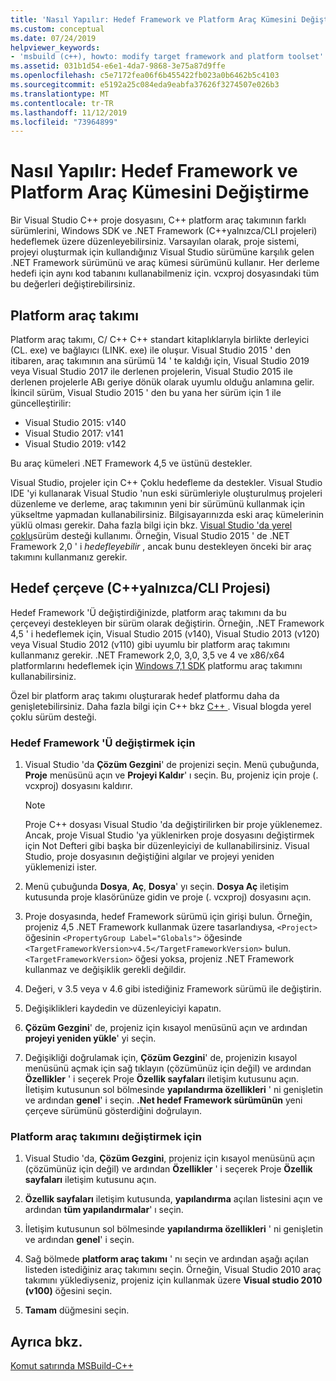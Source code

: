 ```yaml
---
title: 'Nasıl Yapılır: Hedef Framework ve Platform Araç Kümesini Değiştirme'
ms.custom: conceptual
ms.date: 07/24/2019
helpviewer_keywords:
- 'msbuild (c++), howto: modify target framework and platform toolset'
ms.assetid: 031b1d54-e6e1-4da7-9868-3e75a87d9ffe
ms.openlocfilehash: c5e7172fea06f6b455422fb023a0b6462b5c4103
ms.sourcegitcommit: e5192a25c084eda9eabfa37626f3274507e026b3
ms.translationtype: MT
ms.contentlocale: tr-TR
ms.lasthandoff: 11/12/2019
ms.locfileid: "73964899"
---
```

# <a name="how-to-modify-the-target-framework-and-platform-toolset"></a>Nasıl Yapılır: Hedef Framework ve Platform Araç Kümesini Değiştirme

Bir Visual Studio C++ proje dosyasını, C++ platform araç takımının farklı sürümlerini, Windows SDK ve .NET Framework (C++yalnızca/CLI projeleri) hedeflemek üzere düzenleyebilirsiniz. Varsayılan olarak, proje sistemi, projeyi oluşturmak için kullandığınız Visual Studio sürümüne karşılık gelen .NET Framework sürümünü ve araç kümesi sürümünü kullanır. Her derleme hedefi için aynı kod tabanını kullanabilmeniz için. vcxproj dosyasındaki tüm bu değerleri değiştirebilirsiniz.

## <a name="platform-toolset"></a>Platform araç takımı

Platform araç takımı, C/ C++ C++ standart kitaplıklarıyla birlikte derleyici (CL. exe) ve bağlayıcı (LINK. exe) ile oluşur. Visual Studio 2015 ' den itibaren, araç takımının ana sürümü 14 ' te kaldığı için, Visual Studio 2019 veya Visual Studio 2017 ile derlenen projelerin, Visual Studio 2015 ile derlenen projelerle ABı geriye dönük olarak uyumlu olduğu anlamına gelir. İkincil sürüm, Visual Studio 2015 ' den bu yana her sürüm için 1 ile güncelleştirilir:

- Visual Studio 2015: v140
- Visual Studio 2017: v141
- Visual Studio 2019: v142

Bu araç kümeleri .NET Framework 4,5 ve üstünü destekler.

Visual Studio, projeler için C++ Çoklu hedefleme da destekler. Visual Studio IDE 'yi kullanarak Visual Studio 'nun eski sürümleriyle oluşturulmuş projeleri düzenleme ve derleme, araç takımının yeni bir sürümünü kullanmak için yükseltme yapmadan kullanabilirsiniz. Bilgisayarınızda eski araç kümelerinin yüklü olması gerekir. Daha fazla bilgi için bkz. [Visual Studio 'da yerel çoklu](../porting/use-native-multi-targeting.md)sürüm desteği kullanımı. Örneğin, Visual Studio 2015 ' de .NET Framework 2,0 ' i *hedefleyebilir* , ancak bunu destekleyen önceki bir araç takımını kullanmanız gerekir.

## <a name="target-framework-ccli-project-only"></a>Hedef çerçeve (C++yalnızca/CLI Projesi)

Hedef Framework 'Ü değiştirdiğinizde, platform araç takımını da bu çerçeveyi destekleyen bir sürüm olarak değiştirin. Örneğin, .NET Framework 4,5 ' i hedeflemek için, Visual Studio 2015 (v140), Visual Studio 2013 (v120) veya Visual Studio 2012 (v110) gibi uyumlu bir platform araç takımını kullanmanız gerekir. .NET Framework 2,0, 3,0, 3,5 ve 4 ve x86/x64 platformlarını hedeflemek için [Windows 7,1 SDK](https://www.microsoft.com/download/details.aspx?id=8279) platformu araç takımını kullanabilirsiniz.

Özel bir platform araç takımı oluşturarak hedef platformu daha da genişletebilirsiniz. Daha fazla bilgi için C++ bkz [ C++ ](https://devblogs.microsoft.com/cppblog/c-native-multi-targeting/) . Visual blogda yerel çoklu sürüm desteği.

### <a name="to-change-the-target-framework"></a>Hedef Framework 'Ü değiştirmek için

1. Visual Studio 'da **Çözüm Gezgini**' de projenizi seçin. Menü çubuğunda, **Proje** menüsünü açın ve **Projeyi Kaldır**' ı seçin. Bu, projeniz için proje (. vcxproj) dosyasını kaldırır.

   > [!NOTE]
   >  Proje C++ dosyası Visual Studio 'da değiştirilirken bir proje yüklenemez. Ancak, proje Visual Studio 'ya yüklenirken proje dosyasını değiştirmek için Not Defteri gibi başka bir düzenleyiciyi de kullanabilirsiniz. Visual Studio, proje dosyasının değiştiğini algılar ve projeyi yeniden yüklemenizi ister.

1. Menü çubuğunda **Dosya**, **Aç**, **Dosya**' yı seçin. **Dosya Aç** iletişim kutusunda proje klasörünüze gidin ve proje (. vcxproj) dosyasını açın.

1. Proje dosyasında, hedef Framework sürümü için girişi bulun. Örneğin, projeniz 4,5 .NET Framework kullanmak üzere tasarlandıysa, `<Project>` öğesinin `<PropertyGroup Label="Globals">` öğesinde `<TargetFrameworkVersion>v4.5</TargetFrameworkVersion>` bulun. `<TargetFrameworkVersion>` öğesi yoksa, projeniz .NET Framework kullanmaz ve değişiklik gerekli değildir.

1. Değeri, v 3.5 veya v 4.6 gibi istediğiniz Framework sürümü ile değiştirin.

1. Değişiklikleri kaydedin ve düzenleyiciyi kapatın.

1. **Çözüm Gezgini**' de, projeniz için kısayol menüsünü açın ve ardından **projeyi yeniden yükle**' yi seçin.

1. Değişikliği doğrulamak için, **Çözüm Gezgini**' de, projenizin kısayol menüsünü açmak için sağ tıklayın (çözümünüz için değil) ve ardından **Özellikler** ' i seçerek Proje **Özellik sayfaları** iletişim kutusunu açın. İletişim kutusunun sol bölmesinde **yapılandırma özellikleri** ' ni genişletin ve ardından **genel**' i seçin. **.Net hedef Framework sürümünün** yeni çerçeve sürümünü gösterdiğini doğrulayın.

### <a name="to-change-the-platform-toolset"></a>Platform araç takımını değiştirmek için

1. Visual Studio 'da, **Çözüm Gezgini**, projeniz için kısayol menüsünü açın (çözümünüz için değil) ve ardından **Özellikler** ' i seçerek Proje **Özellik sayfaları** iletişim kutusunu açın.

1. **Özellik sayfaları** iletişim kutusunda, **yapılandırma** açılan listesini açın ve ardından **tüm yapılandırmalar**' ı seçin.

1. İletişim kutusunun sol bölmesinde **yapılandırma özellikleri** ' ni genişletin ve ardından **genel**' i seçin.

1. Sağ bölmede **platform araç takımı** ' nı seçin ve ardından aşağı açılan listeden istediğiniz araç takımını seçin. Örneğin, Visual Studio 2010 araç takımını yüklediyseniz, projeniz için kullanmak üzere **Visual studio 2010 (v100)** öğesini seçin.

1. **Tamam** düğmesini seçin.

## <a name="see-also"></a>Ayrıca bkz.

[Komut satırında MSBuild-C++](msbuild-visual-cpp.md)
